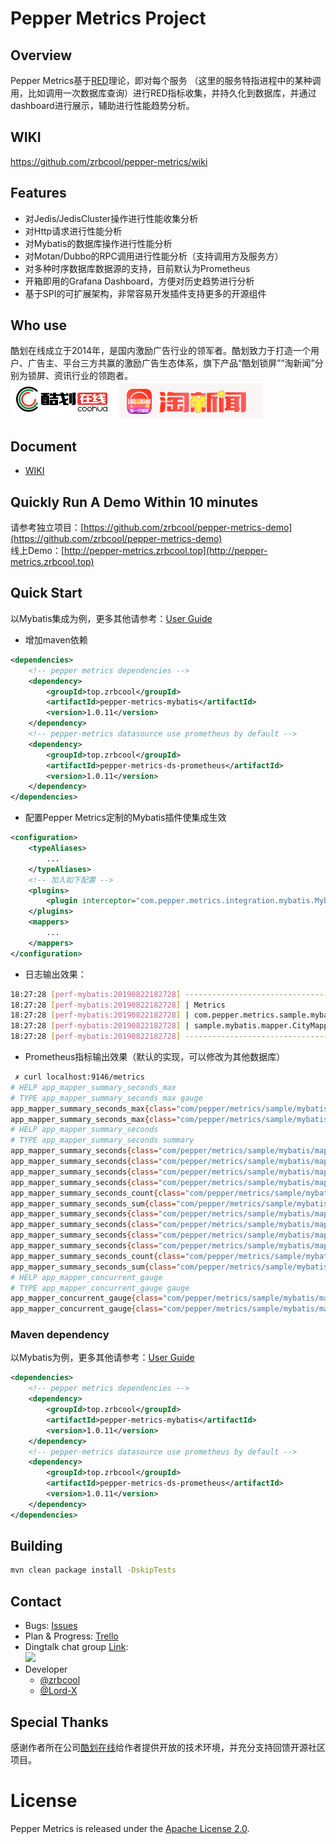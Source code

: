 # Pepper Metrics Project  
## Overview
Pepper Metrics基于[RED](https://grafana.com/blog/2018/08/02/the-red-method-how-to-instrument-your-services/)理论，即对每个服务
（这里的服务特指进程中的某种调用，比如调用一次数据库查询）进行RED指标收集，并持久化到数据库，并通过dashboard进行展示，辅助进行性能趋势分析。  
## WIKI
https://github.com/zrbcool/pepper-metrics/wiki
## Features
- 对Jedis/JedisCluster操作进行性能收集分析
- 对Http请求进行性能分析
- 对Mybatis的数据库操作进行性能分析
- 对Motan/Dubbo的RPC调用进行性能分析（支持调用方及服务方）
- 对多种时序数据库数据源的支持，目前默认为Prometheus
- 开箱即用的Grafana Dashboard，方便对历史趋势进行分析
- 基于SPI的可扩展架构，非常容易开发插件支持更多的开源组件


## Who use
酷划在线成立于2014年，是国内激励广告行业的领军者。酷划致力于打造一个用户、广告主、平台三方共赢的激励广告生态体系，旗下产品“酷划锁屏”“淘新闻”分别为锁屏、资讯行业的领跑者。  
[![](docs/logos/coohua-logo.png)](https://www.coohua.com/) [![](docs/logos/taonews-logo.png)](https://www.coohua.com/)

## Document
- [WIKI](https://github.com/zrbcool/pepper-metrics/wiki)
## Quickly Run A Demo Within 10 minutes
请参考独立项目：[https://github.com/zrbcool/pepper-metrics-demo](https://github.com/zrbcool/pepper-metrics-demo)    
线上Demo：[http://pepper-metrics.zrbcool.top](http://pepper-metrics.zrbcool.top)  


## Quick Start  
以Mybatis集成为例，更多其他请参考：[User Guide](docs/removed2wiki/User_guide.md#samples)  
- 增加maven依赖
```xml
<dependencies>
    <!-- pepper metrics dependencies -->
    <dependency>
        <groupId>top.zrbcool</groupId>
        <artifactId>pepper-metrics-mybatis</artifactId>
        <version>1.0.11</version>
    </dependency>
    <!-- pepper-metrics datasource use prometheus by default -->
    <dependency>
        <groupId>top.zrbcool</groupId>
        <artifactId>pepper-metrics-ds-prometheus</artifactId>
        <version>1.0.11</version>
    </dependency>
</dependencies>
```
- 配置Pepper Metrics定制的Mybatis插件使集成生效
```xml
<configuration>
    <typeAliases>
        ...
    </typeAliases>
    <!-- 加入如下配置 -->
    <plugins>
        <plugin interceptor="com.pepper.metrics.integration.mybatis.MybatisProfilerPlugin" />
    </plugins>
    <mappers>
        ...
    </mappers>
</configuration>
```
- 日志输出效果：
```bash
18:27:28 [perf-mybatis:20190822182728] ---------------------------------------------------------------------------------------------------------------------------------------------------------
18:27:28 [perf-mybatis:20190822182728] | Metrics                                                                     Concurrent Count(Err/Sum)   P90(ms)   P99(ms)  P999(ms)   Max(ms)     Qps | 
18:27:28 [perf-mybatis:20190822182728] | com.pepper.metrics.sample.mybatis.mapper.HotelMapper.selectByCityId                  0         0/1950       0.6       1.4       2.5       3.5    32.5 | 
18:27:28 [perf-mybatis:20190822182728] | sample.mybatis.mapper.CityMapper.selectCityById                                      0         0/1950       0.8       2.4      56.6      56.6    32.5 | 
18:27:28 [perf-mybatis:20190822182728] ---------------------------------------------------------------------------------------------------------------------------------------------------------
```
- Prometheus指标输出效果（默认的实现，可以修改为其他数据库）
```bash
 ✗ curl localhost:9146/metrics
# HELP app_mapper_summary_seconds_max  
# TYPE app_mapper_summary_seconds_max gauge
app_mapper_summary_seconds_max{class="com/pepper/metrics/sample/mybatis/mapper/CityMapper.xml",operation="sample.mybatis.mapper.CityMapper.selectCityById",} 0.051129036
app_mapper_summary_seconds_max{class="com/pepper/metrics/sample/mybatis/mapper/HotelMapper.xml",operation="com.pepper.metrics.sample.mybatis.mapper.HotelMapper.selectByCityId",} 0.011559611
# HELP app_mapper_summary_seconds  
# TYPE app_mapper_summary_seconds summary
app_mapper_summary_seconds{class="com/pepper/metrics/sample/mybatis/mapper/CityMapper.xml",operation="sample.mybatis.mapper.CityMapper.selectCityById",quantile="0.9",} 5.5296E-4
app_mapper_summary_seconds{class="com/pepper/metrics/sample/mybatis/mapper/CityMapper.xml",operation="sample.mybatis.mapper.CityMapper.selectCityById",quantile="0.99",} 0.001765376
app_mapper_summary_seconds{class="com/pepper/metrics/sample/mybatis/mapper/CityMapper.xml",operation="sample.mybatis.mapper.CityMapper.selectCityById",quantile="0.999",} 0.052424704
app_mapper_summary_seconds{class="com/pepper/metrics/sample/mybatis/mapper/CityMapper.xml",operation="sample.mybatis.mapper.CityMapper.selectCityById",quantile="0.99999",} 0.052424704
app_mapper_summary_seconds_count{class="com/pepper/metrics/sample/mybatis/mapper/CityMapper.xml",operation="sample.mybatis.mapper.CityMapper.selectCityById",} 3040.0
app_mapper_summary_seconds_sum{class="com/pepper/metrics/sample/mybatis/mapper/CityMapper.xml",operation="sample.mybatis.mapper.CityMapper.selectCityById",} 1.45711331
app_mapper_summary_seconds{class="com/pepper/metrics/sample/mybatis/mapper/HotelMapper.xml",operation="com.pepper.metrics.sample.mybatis.mapper.HotelMapper.selectByCityId",quantile="0.9",} 4.4032E-4
app_mapper_summary_seconds{class="com/pepper/metrics/sample/mybatis/mapper/HotelMapper.xml",operation="com.pepper.metrics.sample.mybatis.mapper.HotelMapper.selectByCityId",quantile="0.99",} 0.001308672
app_mapper_summary_seconds{class="com/pepper/metrics/sample/mybatis/mapper/HotelMapper.xml",operation="com.pepper.metrics.sample.mybatis.mapper.HotelMapper.selectByCityId",quantile="0.999",} 0.002881536
app_mapper_summary_seconds{class="com/pepper/metrics/sample/mybatis/mapper/HotelMapper.xml",operation="com.pepper.metrics.sample.mybatis.mapper.HotelMapper.selectByCityId",quantile="0.99999",} 0.012056576
app_mapper_summary_seconds_count{class="com/pepper/metrics/sample/mybatis/mapper/HotelMapper.xml",operation="com.pepper.metrics.sample.mybatis.mapper.HotelMapper.selectByCityId",} 3040.0
app_mapper_summary_seconds_sum{class="com/pepper/metrics/sample/mybatis/mapper/HotelMapper.xml",operation="com.pepper.metrics.sample.mybatis.mapper.HotelMapper.selectByCityId",} 0.772147736
# HELP app_mapper_concurrent_gauge  
# TYPE app_mapper_concurrent_gauge gauge
app_mapper_concurrent_gauge{class="com/pepper/metrics/sample/mybatis/mapper/CityMapper.xml",operation="sample.mybatis.mapper.CityMapper.selectCityById",} 0.0
app_mapper_concurrent_gauge{class="com/pepper/metrics/sample/mybatis/mapper/HotelMapper.xml",operation="com.pepper.metrics.sample.mybatis.mapper.HotelMapper.selectByCityId",} 0.0

```
### Maven dependency
以Mybatis为例，更多其他请参考：[User Guide](https://github.com/zrbcool/pepper-metrics/wiki/ZH-User-Guide#samples)  
```xml
<dependencies>
    <!-- pepper metrics dependencies -->
    <dependency>
        <groupId>top.zrbcool</groupId>
        <artifactId>pepper-metrics-mybatis</artifactId>
        <version>1.0.11</version>
    </dependency>
    <!-- pepper-metrics datasource use prometheus by default -->
    <dependency>
        <groupId>top.zrbcool</groupId>
        <artifactId>pepper-metrics-ds-prometheus</artifactId>
        <version>1.0.11</version>
    </dependency>
</dependencies>
```

## Building  
```bash
mvn clean package install -DskipTests
```

## Contact  
* Bugs: [Issues](https://github.com/zrbcool/pepper-metrics/issues/new?template=dubbo-issue-report-template.md)
* Plan & Progress: [Trello](https://trello.com/b/WfTQtssJ/pepper-metrics)
* Dingtalk chat group [Link](https://qr.dingtalk.com/action/joingroup?code=v1,k1,U4KKXEbTFBpuMbQMIQNij2IYszit+yktsAJh/9NjLFM=&_dt_no_comment=1&origin=11):  
![](http://oss.zrbcool.top/picgo/pepper-metrics-dingtalk-qrcode.png) 
* Developer
    * [@zrbcool](https://github.com/zrbcool)
    * [@Lord-X](https://github.com/Lord-X)

## Special Thanks
感谢作者所在公司[酷划在线](https://www.coohua.com/)给作者提供开放的技术环境，并充分支持回馈开源社区项目。

# License
Pepper Metrics is released under the [Apache License 2.0](http://www.apache.org/licenses/LICENSE-2.0).